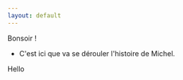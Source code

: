 ```yaml
---
layout: default
---
```


Bonsoir !

* C'est ici que va se dérouler l'histoire de Michel.


<span class="anaglyphe">Hello</span>
